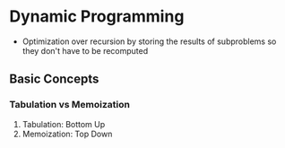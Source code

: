 # Dynamic Programming

* Optimization over recursion by storing the results of subproblems so they don't have to be recomputed

## Basic Concepts

### Tabulation vs Memoization
1. Tabulation: Bottom Up
2. Memoization: Top Down

